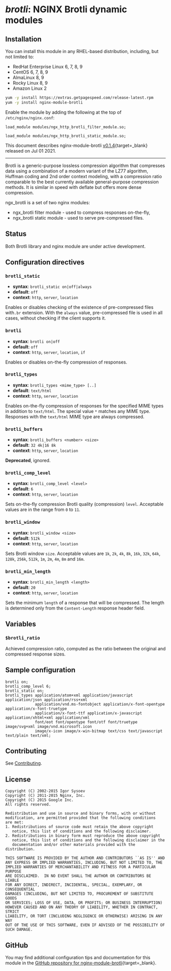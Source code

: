 # *brotli*: NGINX Brotli dynamic modules


## Installation

You can install this module in any RHEL-based distribution, including, but not limited to:

* RedHat Enterprise Linux 6, 7, 8, 9
* CentOS 6, 7, 8, 9
* AlmaLinux 8, 9
* Rocky Linux 8, 9
* Amazon Linux 2

```bash
yum -y install https://extras.getpagespeed.com/release-latest.rpm
yum -y install nginx-module-brotli
```

Enable the module by adding the following at the top of `/etc/nginx/nginx.conf`:

```nginx
load_module modules/ngx_http_brotli_filter_module.so;
```
```nginx
load_module modules/ngx_http_brotli_static_module.so;
```


This document describes nginx-module-brotli [v0.1.4](https://github.com/GetPageSpeed/ngx_brotli/releases/tag/v0.1.4){target=_blank} 
released on Jul 01 2021.

<hr />

Brotli is a generic-purpose lossless compression algorithm that compresses data
using a combination of a modern variant of the LZ77 algorithm, Huffman coding
and 2nd order context modeling, with a compression ratio comparable to the best
currently available general-purpose compression methods. It is similar in speed
with deflate but offers more dense compression.

ngx_brotli is a set of two nginx modules:

- ngx_brotli filter module - used to compress responses on-the-fly,
- ngx_brotli static module - used to serve pre-compressed files.


## Status

Both Brotli library and nginx module are under active development.

## Configuration directives

### `brotli_static`

- **syntax**: `brotli_static on|off|always`
- **default**: `off`
- **context**: `http`, `server`, `location`

Enables or disables checking of the existence of pre-compressed files with`.br`
extension. With the `always` value, pre-compressed file is used in all cases,
without checking if the client supports it.

### `brotli`

- **syntax**: `brotli on|off`
- **default**: `off`
- **context**: `http`, `server`, `location`, `if`

Enables or disables on-the-fly compression of responses.

### `brotli_types`

- **syntax**: `brotli_types <mime_type> [..]`
- **default**: `text/html`
- **context**: `http`, `server`, `location`

Enables on-the-fly compression of responses for the specified MIME types
in addition to `text/html`. The special value `*` matches any MIME type.
Responses with the `text/html` MIME type are always compressed.

### `brotli_buffers`

- **syntax**: `brotli_buffers <number> <size>`
- **default**: `32 4k|16 8k`
- **context**: `http`, `server`, `location`

**Deprecated**, ignored.

### `brotli_comp_level`

- **syntax**: `brotli_comp_level <level>`
- **default**: `6`
- **context**: `http`, `server`, `location`

Sets on-the-fly compression Brotli quality (compression) `level`.
Acceptable values are in the range from `0` to `11`.

### `brotli_window`

- **syntax**: `brotli_window <size>`
- **default**: `512k`
- **context**: `http`, `server`, `location`

Sets Brotli window `size`. Acceptable values are `1k`, `2k`, `4k`, `8k`, `16k`,
`32k`, `64k`, `128k`, `256k`, `512k`, `1m`, `2m`, `4m`, `8m` and `16m`.

### `brotli_min_length`

- **syntax**: `brotli_min_length <length>`
- **default**: `20`
- **context**: `http`, `server`, `location`

Sets the minimum `length` of a response that will be compressed.
The length is determined only from the `Content-Length` response header field.

## Variables

### `$brotli_ratio`

Achieved compression ratio, computed as the ratio between the original
and compressed response sizes.

## Sample configuration

```
brotli on;
brotli_comp_level 6;
brotli_static on;
brotli_types application/atom+xml application/javascript application/json application/rss+xml
             application/vnd.ms-fontobject application/x-font-opentype application/x-font-truetype
             application/x-font-ttf application/x-javascript application/xhtml+xml application/xml
             font/eot font/opentype font/otf font/truetype image/svg+xml image/vnd.microsoft.icon
             image/x-icon image/x-win-bitmap text/css text/javascript text/plain text/xml;
```

## Contributing

See [Contributing](CONTRIBUTING.md).

## License

    Copyright (C) 2002-2015 Igor Sysoev
    Copyright (C) 2011-2015 Nginx, Inc.
    Copyright (C) 2015 Google Inc.
    All rights reserved.

    Redistribution and use in source and binary forms, with or without
    modification, are permitted provided that the following conditions
    are met:
    1. Redistributions of source code must retain the above copyright
       notice, this list of conditions and the following disclaimer.
    2. Redistributions in binary form must reproduce the above copyright
       notice, this list of conditions and the following disclaimer in the
       documentation and/or other materials provided with the distribution.

    THIS SOFTWARE IS PROVIDED BY THE AUTHOR AND CONTRIBUTORS ``AS IS'' AND
    ANY EXPRESS OR IMPLIED WARRANTIES, INCLUDING, BUT NOT LIMITED TO, THE
    IMPLIED WARRANTIES OF MERCHANTABILITY AND FITNESS FOR A PARTICULAR PURPOSE
    ARE DISCLAIMED.  IN NO EVENT SHALL THE AUTHOR OR CONTRIBUTORS BE LIABLE
    FOR ANY DIRECT, INDIRECT, INCIDENTAL, SPECIAL, EXEMPLARY, OR CONSEQUENTIAL
    DAMAGES (INCLUDING, BUT NOT LIMITED TO, PROCUREMENT OF SUBSTITUTE GOODS
    OR SERVICES; LOSS OF USE, DATA, OR PROFITS; OR BUSINESS INTERRUPTION)
    HOWEVER CAUSED AND ON ANY THEORY OF LIABILITY, WHETHER IN CONTRACT, STRICT
    LIABILITY, OR TORT (INCLUDING NEGLIGENCE OR OTHERWISE) ARISING IN ANY WAY
    OUT OF THE USE OF THIS SOFTWARE, EVEN IF ADVISED OF THE POSSIBILITY OF
    SUCH DAMAGE.

## GitHub

You may find additional configuration tips and documentation for this module in the [GitHub 
repository for 
nginx-module-brotli](https://github.com/GetPageSpeed/ngx_brotli){target=_blank}.